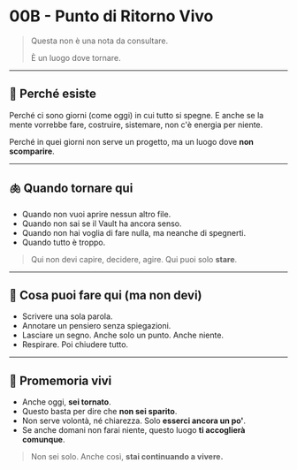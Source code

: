 # 00B - Punto di Ritorno Vivo

> Questa non è una nota da consultare.
> 
> È un luogo dove tornare.

---

## 📍 Perché esiste

Perché ci sono giorni (come oggi) in cui tutto si spegne.
E anche se la mente vorrebbe fare, costruire, sistemare,
non c'è energia per niente.

Perché in quei giorni non serve un progetto, ma un luogo dove **non scomparire**.

---

## 🫁 Quando tornare qui

- Quando non vuoi aprire nessun altro file.
- Quando non sai se il Vault ha ancora senso.
- Quando non hai voglia di fare nulla, ma neanche di spegnerti.
- Quando tutto è troppo.

> Qui non devi capire, decidere, agire.
> Qui puoi solo **stare**.

---

## 🔸 Cosa puoi fare qui (ma non devi)

- Scrivere una sola parola.
- Annotare un pensiero senza spiegazioni.
- Lasciare un segno. Anche solo un punto. Anche niente.
- Respirare. Poi chiudere tutto.

---

## 📌 Promemoria vivi

- Anche oggi, **sei tornato**.
- Questo basta per dire che **non sei sparito**.
- Non serve volontà, né chiarezza. Solo **esserci ancora un po'**.
- Se anche domani non farai niente, questo luogo **ti accoglierà comunque**.

> Non sei solo. Anche così, **stai continuando a vivere.**
